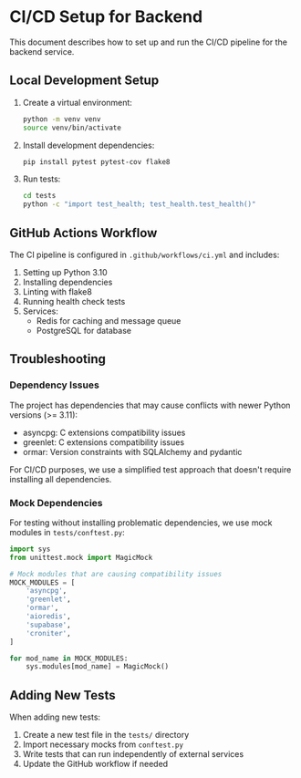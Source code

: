 # CI/CD Setup for Backend

This document describes how to set up and run the CI/CD pipeline for the backend service.

## Local Development Setup

1. Create a virtual environment:
   ```bash
   python -m venv venv
   source venv/bin/activate
   ```

2. Install development dependencies:
   ```bash
   pip install pytest pytest-cov flake8
   ```

3. Run tests:
   ```bash
   cd tests
   python -c "import test_health; test_health.test_health()"
   ```

## GitHub Actions Workflow

The CI pipeline is configured in `.github/workflows/ci.yml` and includes:

1. Setting up Python 3.10
2. Installing dependencies
3. Linting with flake8
4. Running health check tests
5. Services:
   - Redis for caching and message queue
   - PostgreSQL for database

## Troubleshooting

### Dependency Issues

The project has dependencies that may cause conflicts with newer Python versions (>= 3.11):
- asyncpg: C extensions compatibility issues
- greenlet: C extensions compatibility issues
- ormar: Version constraints with SQLAlchemy and pydantic

For CI/CD purposes, we use a simplified test approach that doesn't require installing all dependencies.

### Mock Dependencies

For testing without installing problematic dependencies, we use mock modules in `tests/conftest.py`:

```python
import sys
from unittest.mock import MagicMock

# Mock modules that are causing compatibility issues
MOCK_MODULES = [
    'asyncpg',
    'greenlet',
    'ormar',
    'aioredis',
    'supabase',
    'croniter',
]

for mod_name in MOCK_MODULES:
    sys.modules[mod_name] = MagicMock()
```

## Adding New Tests

When adding new tests:

1. Create a new test file in the `tests/` directory
2. Import necessary mocks from `conftest.py`
3. Write tests that can run independently of external services
4. Update the GitHub workflow if needed 